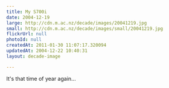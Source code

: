 ```yaml
---
title: My S700i
date: 2004-12-19
large: http://cdn.m.ac.nz/decade/images/20041219.jpg
small: http://cdn.m.ac.nz/decade/images/small/20041219.jpg
flickrUrl: null
photoId: null
createdAt: 2011-01-30 11:07:17.320094
updatedAt: 2004-12-22 10:40:31
layout: decade-image

---
```

It's that time of year again...
